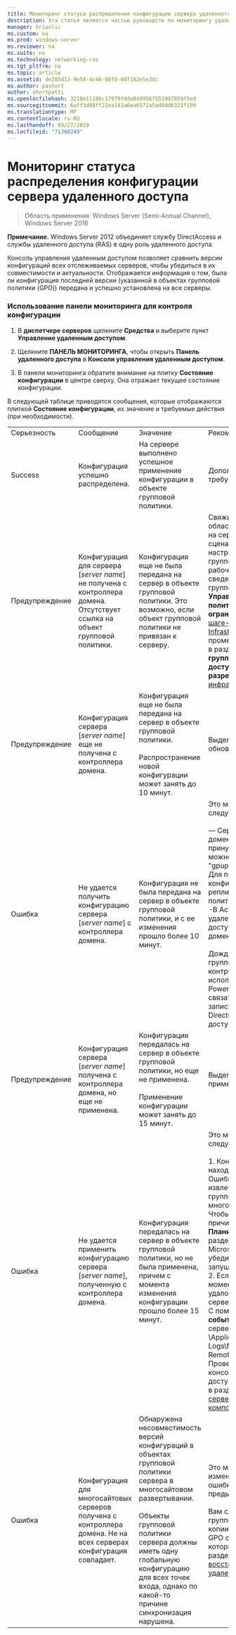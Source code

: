 ```yaml
---
title: Мониторинг статуса распределения конфигурации сервера удаленного доступа
description: Эта статья является частью руководств по мониторингу удаленного доступа и учету в Windows Server 2016.
manager: brianlic
ms.custom: na
ms.prod: windows-server
ms.reviewer: na
ms.suite: na
ms.technology: networking-ras
ms.tgt_pltfrm: na
ms.topic: article
ms.assetid: de285d13-9e54-4c46-88f0-607182e5e3dc
ms.author: pashort
author: shortpatti
ms.openlocfilehash: 3218e1110bc17979fdda949956f551997859f5ed
ms.sourcegitcommit: 6aff3d88ff22ea141a6ea6572a5ad8dd6321f199
ms.translationtype: MT
ms.contentlocale: ru-RU
ms.lasthandoff: 09/27/2019
ms.locfileid: "71368249"
---
```

# <a name="monitor-the-configuration-distribution-status-of-the-remote-access-server"></a>Мониторинг статуса распределения конфигурации сервера удаленного доступа

>Область применения: Windows Server (Semi-Annual Channel), Windows Server 2016

**Примечание.** Windows Server 2012 объединяет службу DirectAccess и службы удаленного доступа (RAS) в одну роль удаленного доступа.  
  
Консоль управления удаленным доступом позволяет сравнить версии конфигураций всех отслеживаемых серверов, чтобы убедиться в их совместимости и актуальности. Отображается информация о том, была ли конфигурация последней версии (указанной в объектах групповой политики (GPO)) передана и успешно установлена на все серверы.  
  
### <a name="to-use-the-monitoring-dashboard-to-monitor-the-configuration-distribution"></a>Использование панели мониторинга для контроля конфигурации  
  
1.  В **диспетчере серверов** щелкните **Средства** и выберите пункт **Управление удаленным доступом**.  
  
2.  Щелкните **ПАНЕЛЬ МОНИТОРИНГА**, чтобы открыть **Панель удаленного доступа** в **Консоли управления удаленным доступом**.  
  
3.  В панели мониторинга обратите внимание на плитку **Состояние конфигурации** в центре сверху. Она отражает текущее состояние конфигурации.  
  
В следующей таблице приводятся сообщения, которые отображаются плиткой **Состояние конфигурации**, их значение и требуемые действия (при необходимости).  
  
|||||  
|-|-|-|-|  
|Серьезность|Сообщение|Значение|Рекомендации|  
|Success|Конфигурация успешно распределена.|На сервере выполнено успешное применение конфигурации в объекте групповой политики.|Дополнительные действия не требуются.|  
|Предупреждение|Конфигурация для сервера [*server name*] не получена с контроллера домена. Отсутствует ссылка на объект групповой политики.|Конфигурация еще не была передана на сервер в объекте групповой политики. Это возможно, если объект групповой политики не привязан к серверу.|Свяжите объект групповой политики с областью управления, реализованной на сервере, или в промежуточном сценарии GPO вручную экспортируйте настройки из промежуточного объекта групповой политики и используйте их в рабочем объекте. Дополнительные сведения о промежуточных объектах групповой политики см. в разделе **Управление объектами групповой политики удаленного доступа с ограниченными разрешениями** в [шаге-1-Plan-a-DirectAccess-Infrastructure](../../directaccess/single-server-advanced/Step-1-Plan-the-DirectAccess-Infrastructure.md). Инструкции по промежуточному выполнению GPO см. в разделе **Настройка объектов групповой политики удаленного доступа с ограниченными разрешениями** в [шаге 1. Настройка инфраструктуры DirectAccess](../../directaccess/single-server-advanced/Step-1-Configuring-DirectAccess-Infrastructure.md).|  
|Предупреждение|Конфигурация сервера [*server name*] еще не получена с контроллера домена.|Конфигурация еще не была передана на сервер в объекте групповой политики.<br /><br />Распространение новой конфигурации может занять до 10 минут.|Выделите больше времени на обновление политик на сервере.|  
|Ошибка|Не удается получить конфигурацию сервера [*server name*] с контроллера домена.|Конфигурация не была передана на сервер в объекте групповой политики, и с ее изменения прошло более 10 минут.|Это может произойти в одном из следующих случаев:<br /><br />— Сервер не имеет подключения к домену для обновления политик. Для принудительного обновления политики можно выполнить команду "gpupdate/Force" на сервере.<br />Для получения обновленной конфигурации может потребоваться репликация объектов групповой политики.<br />-В Active Directory сайте сервера удаленного доступа отсутствует доступный для записи контроллер домена.<br /><br />Дождитесь репликации объектов групповой политики на все контроллеры домена, после чего используйте командлет Windows PowerShell **Set-DAEntryPointDC**, чтобы связать точку входа с доступным для записи контроллером домена в Active Directory на сервере удаленного доступа.|  
|Предупреждение|Конфигурация сервера [*server name*] получена с контроллера домена, но еще не применена.|Конфигурация передалась на сервер в объекте групповой политики, но еще не применена.<br /><br />Применение конфигурации может занять до 15 минут.|Выделите больше времени на применение конфигурации на сервере.|  
|Ошибка|Не удается применить конфигурацию сервера [*server name*], полученную с контроллера домена.|Конфигурация передалась на сервер в объекте групповой политики, но не была применена, причем с момента изменения конфигурации прошло более 15 минут.|Это может произойти в одном из следующих случаев:<br /><br />1. Конфигурация в настоящее время находится в процессе применения. Ошибка могла отобразиться, поскольку извлечение конфигурации из объекта групповой политики заняло слишком много времени.<br />    Чтобы проверить, является ли это причиной ошибки, откройте **Планировщик заданий**, перейдите в раздел Microsoft\Windows\RemoteAccess и убедитесь, что процесс **RAConfigTask** запущен.<br />2. Если **раконфигтаск** в данный момент не выполняется, возможно, не удалось применить конфигурацию на сервере.<br />    С помощью средства **Просмотр событий** проверьте рабочий канал сервера удаленного доступа по адресу: \Applications and Services Logs\Microsoft\Windows\RemoteAccess-RemoteAccessServer.<br />    Проверьте **СОСТОЯНИЕ ОПЕРАЦИЙ** в консоли управления удаленным доступом. Подробную информацию см. в разделе [Мониторинг статуса работы сервера удаленного доступа и его компонентов](Monitor-the-operations-status-of-the-Remote-Access-server-and-its-components.md).|  
|Ошибка|Конфигурация для многосайтовых серверов получена с контроллера домена. Не на всех серверах конфигурация совпадает.|Обнаружена несовместимость версий конфигураций в объектах групповой политики сервера в многосайтовом развертывании.<br /><br />Объекты групповой политики сервера должны иметь одну глобальную конфигурацию для всех точек входа, однако по какой-то причине синхронизация нарушена.|Это может случиться, если при изменении конфигурации произошла ошибка и не был выполнен откат к предыдущей версии.<br /><br />Вам следует восстановить объекты групповой политики из резервной копии, чтобы синхронизировать все GPO сервера. Сведения о скрипте, который можно использовать, см. в разделе [резервное копирование и восстановление конфигурации удаленного доступа](https://gallery.technet.microsoft.com/Back-up-and-Restore-Remote-e157e6a6).|  
  


